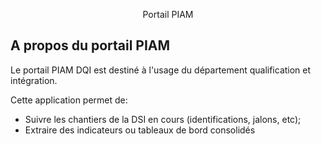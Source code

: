 <p align="center">Portail PIAM</p>

## A propos du portail PIAM

Le portail PIAM DQI est destiné à l'usage du département qualification et intégration.

Cette application permet de:  
- Suivre les chantiers de la DSI en cours (identifications, jalons, etc);
- Extraire des indicateurs ou tableaux de bord consolidés
